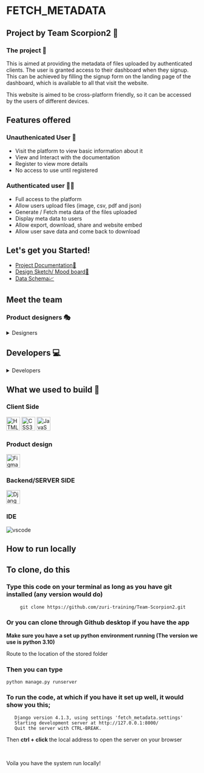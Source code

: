 # FETCH_METADATA

## Project by Team Scorpion2 🦂

### The project 📁
 
<p>
This is aimed at providing the metadata of files uploaded by authenticated clients. The user is granted access to their dashboard when they signup. This can be achieved by filling the signup form on the landing page of the dashboard, which is available to all that visit the website. <br>

This website is aimed to be cross-platform friendly, so it can be accessed by the users of different devices.
</p>

## Features offered 

### Unauthenicated User 🔏
<ul>
  <li>Visit the platform to view basic information about it</li>
  <li>View and Interact with the documentation</li>
  <li>Register to view more details</li>
  <li>No access to use until registered</li>
</ul>

### Authenticated user 🧑🏾

<ul>
  <li>Full access to the platform </li>
  <li>Allow users upload files (image, csv, pdf and json)</li>
  <li>Generate / Fetch meta data of the files uploaded</li>
  <li>Display meta data to users</li>
  <li>Allow export, download, share and website embed</li>
  <li>Allow user save data and come back to download</li>
</ul>

## Let's get you Started!

 <ul>
  <li><a href="https://docs.google.com/document/d/1y-9LpdbezZrIC9ud7Oyaeq8C8_QRJ9_4ioQk9LYCE3I/edit">Project Documentation📃</a></li>
  <li><a href="https://www.figma.com/file/dm2z5LgY2uDnGVIu7jPiAG?node-id=45:90">Design Sketch/ Mood board🎨</a></li>
  <li><a href="https://docs.google.com/document/d/1qqgqDAn7E-hl2bgCJw9QtTbyxfjvt0aaOrp82Wmj9Qk/edit">Data Schema📈</a></li>
</ul>

## Meet the team

### Product designers 🎭
<details>
<summary>Designers</summary>
<ul>
  <li><a href="https://github.com/Abiola54">Ishola Amidat Abiola</a></li>
  <li><a href="https://github.com/Abigail25">ABIGAIL OGBO</a></li>
  <li><a href="https://github.com/Markuszafi">Markus Bukata Zafi</a></li>
  <li><a href="https://github.com/LadeOnipede">Lade Onipede</a></li>
  <li><a href="https://github.com/Roleking07">Ogbonnaya Samuel</a></li>
  <li><a href="https://github.com/tosannemi">Tosan Iziomoh</a></li>
  <li><a href="https://github.com/Opeyemiishola07">Ishola Opeyemi</a></li>
</ul>
</details>

## Developers 💻
<details>
<summary>Developers</summary>
<ul>
  <li><a href="https://github.com/Franklivania">Chibuzo Odigbo</a></li>
  <li><a href="https://github.com/solomonuche">Solomon Nweke</a></li>
  <li><a href="https://github.com/L0rd5n0w">Ifeoluwa Adewusi</a></li>
  <li><a href="https://github.com/Salemori">Aduragbemi Oduntan</a></li>
</ul>
</details>

## What we used to build 🧱
<p>

### Client Side

<a href="https://developer.mozilla.org/en-US/docs/Glossary/HTML5" target="_blank" rel="noreferrer"><img src="https://raw.githubusercontent.com/danielcranney/readme-generator/main/public/icons/skills/html5-colored.svg" width="36" height="36" alt="HTML5" /></a>
<a href="https://www.w3.org/TR/CSS/#css" target="_blank" rel="noreferrer"><img src="https://raw.githubusercontent.com/danielcranney/readme-generator/main/public/icons/skills/css3-colored.svg" width="36" height="36" alt="CSS3" /></a>
<a href="https://developer.mozilla.org/en-US/docs/Web/JavaScript" target="_blank" rel="noreferrer"><img src="https://raw.githubusercontent.com/danielcranney/readme-generator/main/public/icons/skills/javascript-colored.svg" width="36" height="36" alt="JavaScript" /></a>

### Product design

<a href="https://www.figma.com/" target="_blank" rel="noreferrer"><img src="https://raw.githubusercontent.com/danielcranney/readme-generator/main/public/icons/skills/figma-colored.svg" width="36" height="36" alt="Figma" /></a>

### Backend/SERVER SIDE

<a href="https://www.djangoproject.com/" target="_blank" rel="noreferrer"><img src="https://raw.githubusercontent.com/danielcranney/readme-generator/main/public/icons/skills/django-colored.svg" width="36" height="36" alt="Django" /></a>

### IDE

![vscode](https://user-images.githubusercontent.com/49784088/205490253-1e212e08-6968-43f0-a66c-3e01dd9cc17e.svg)

</p>

## How to run locally

## To clone, do this <br>

### Type this code on your terminal as long as you have git installed (any version would do)

```
     git clone https://github.com/zuri-training/Team-Scorpion2.git 
```

### Or you can clone through Github desktop if you have the app

<p> <b> Make sure you have a set up python environment running (The version we use is python 3.10)</b> <br>

  Route to the location of the stored folder <br>
</p>

###   Then you can type
```
python manage.py runserver 
```

###  To run the code, at which if you have it set up well, it would show you this;

```
   Django version 4.1.3, using settings 'fetch_metadata.settings'
   Starting development server at http://127.0.0.1:8000/
   Quit the server with CTRL-BREAK. 
```
 <p>
   Then <b> ctrl + click </b> the local address to open the server on your browser
 </p>
 <br>
<p> Voila you have the system run locally!</p>
